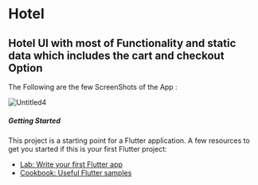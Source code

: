 # Hotel
## Hotel UI with most of Functionality and static data which includes the cart and checkout Option 

The Following are the few ScreenShots of the App : 

![Untitled4](https://user-images.githubusercontent.com/58221273/72442883-53b1a680-37d3-11ea-9704-142d7acc1663.png)

##### Getting Started
This project is a starting point for a Flutter application.
A few resources to get you started if this is your first Flutter project:
- [Lab: Write your first Flutter app](https://flutter.dev/docs/get-started/codelab)
- [Cookbook: Useful Flutter samples](https://flutter.dev/docs/cookbook)
